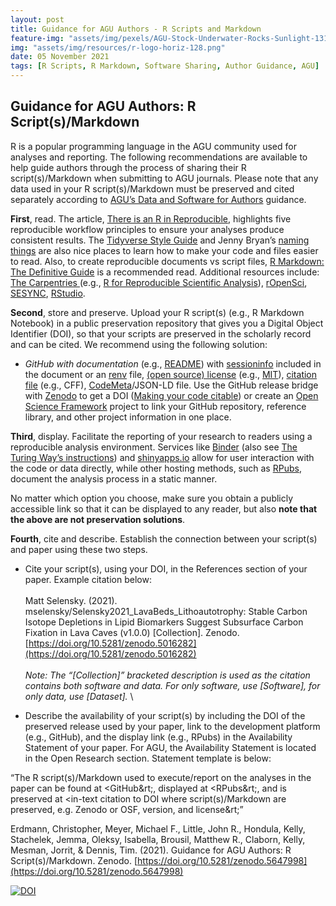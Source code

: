 ```yaml
---
layout: post
title: Guidance for AGU Authors - R Scripts and Markdown
feature-img: "assets/img/pexels/AGU-Stock-Underwater-Rocks-Sunlight-1314x400.jpg"
img: "assets/img/resources/r-logo-horiz-128.png"
date: 05 November 2021
tags: [R Scripts, R Markdown, Software Sharing, Author Guidance, AGU]
---
```



## Guidance for AGU Authors: R Script(s)/Markdown

R is a popular programming language in the AGU community used for analyses and reporting. The following recommendations are available to help guide authors through the process of sharing their R script(s)/Markdown when submitting to AGU journals. Please note that any data used in your R script(s)/Markdown must be preserved and cited separately according to [AGU’s Data and Software for Authors](https://www.agu.org/Publish-with-AGU/Publish/Author-Resources/Data-and-Software-for-Authors) guidance.

**First**, read. The article, [There is an R in Reproducible](https://towardsdatascience.com/there-is-an-r-in-reproducibility-b9120712742f), highlights five reproducible workflow principles to ensure your analyses produce consistent results. The [Tidyverse Style Guide](https://style.tidyverse.org/index.html) and Jenny Bryan’s [naming things](https://speakerdeck.com/jennybc/how-to-name-files) are also nice places to learn how to make your code and files easier to read. Also, to create reproducible documents vs script files, [R Markdown: The Definitive Guide](https://bookdown.org/yihui/rmarkdown/) is a recommended read. Additional resources include: [The Carpentries ](https://carpentries.org/)(e.g., [R for Reproducible Scientific Analysis](https://swcarpentry.github.io/r-novice-gapminder/)), [rOpenSci](https://ropensci.org/), [SESYNC](https://www.sesync.org/), [RStudio](https://www.rstudio.com/). 

**Second**, store and preserve. Upload your R script(s) (e.g., R Markdown Notebook) in a public preservation repository that gives you a Digital Object Identifier (DOI), so that your scripts are preserved in the scholarly record and can be cited. We recommend using the following solution:

* _GitHub with documentation_ (e.g., [README](https://data.research.cornell.edu/content/readme)) with [sessioninfo](https://www.rdocumentation.org/packages/devtools/versions/2.4.2) included in the document or an [renv](https://rstudio.github.io/renv/articles/renv.html) file, [(open source) license](https://r-pkgs.org/license.html) (e.g., [MIT](https://choosealicense.com/licenses/mit/)), [citation file](https://citation-file-format.github.io/#/what-is-a-citation-cff-file) (e.g., CFF), [CodeMeta](https://codemeta.github.io/codemeta-generator/)/JSON-LD file. Use the GitHub release bridge with [Zenodo](https://zenodo.org/) to get a DOI ([Making your code citable](https://guides.github.com/activities/citable-code/)) or create an [Open Science Framework](http://osf.io) project to link your GitHub repository, reference library, and other project information in one place.

**Third**, display. Facilitate the reporting of your research to readers using a reproducible analysis environment. Services like [Binder](https://www.marsja.se/how-to-use-binder-r-statistical-environment-for-reproducible-research/) (also see [The Turing Way’s instructions](https://the-turing-way.netlify.app/reproducible-research/renv/renv-binder.html)) and [shinyapps.io](https://www.shinyapps.io/) allow for user interaction with the code or data directly, while other hosting methods, such as [RPubs](https://rpubs.com/), document the analysis process in a static manner.

No matter which option you choose, make sure you obtain a publicly accessible link so that it can be displayed to any reader, but also **note that the above are not preservation solutions**.

**Fourth**, cite and describe. Establish the connection between your script(s) and paper using these two steps.

* Cite your script(s), using your DOI, in the References section of your paper. Example citation below: \
 \
Matt Selensky. (2021). mselensky/Selensky2021_LavaBeds_Lithoautotrophy: Stable Carbon Isotope Depletions in Lipid Biomarkers Suggest Subsurface Carbon Fixation in Lava Caves (v1.0.0) [Collection]. Zenodo. [https://doi.org/10.5281/zenodo.5016282](https://doi.org/10.5281/zenodo.5016282)  \
 \
_Note: The “[Collection]” bracketed description is used as the citation contains both software and data. For only software, use [Software], for only data, use [Dataset]._ \

* Describe the availability of your script(s) by including the DOI of the preserved release used by your paper, link to the development platform (e.g., GitHub), and the display link (e.g., RPubs) in the Availability Statement of your paper. For AGU, the Availability Statement is located in the Open Research section. Statement template is below:

“The R script(s)/Markdown used to execute/report on the analyses in the paper can be found at &lt;GitHub&rt;, displayed at &lt;RPubs&rt;, and is preserved at &lt;in-text citation to DOI where script(s)/Markdown are preserved, e.g. Zenodo or OSF, version, and license&rt;”

Erdmann, Christopher, Meyer, Michael F., Little, John R., Hondula, Kelly, Stachelek, Jemma, Oleksy, Isabella, Brousil, Matthew R., Claborn, Kelly, Mesman, Jorrit, & Dennis, Tim. (2021). Guidance for AGU Authors: R Script(s)/Markdown. Zenodo. [https://doi.org/10.5281/zenodo.5647998](https://doi.org/10.5281/zenodo.5647998)

[![DOI](https://zenodo.org/badge/DOI/10.5281/zenodo.5647998.svg)](https://doi.org/10.5281/zenodo.5647998)
